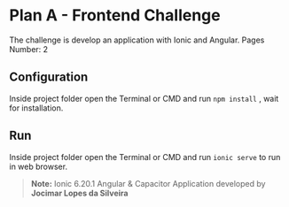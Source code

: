 # Plan A - Frontend Challenge

The challenge is develop an application with Ionic and Angular.
Pages Number: 2

## Configuration
Inside project folder open the Terminal or CMD and run `npm install` , wait for installation.

## Run
Inside project folder open the Terminal or CMD and run `ionic serve` to run in web browser.

> **Note:** 
> Ionic 6.20.1
> Angular & Capacitor
> Application developed by **Jocimar Lopes da Silveira**